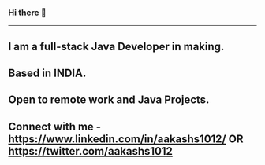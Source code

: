 ### Hi there 👋
------------
I am a full-stack Java Developer in making.
---------------------------------
Based in INDIA.
---------------
Open to remote work and Java Projects.
--------------------------------------
Connect with me - https://www.linkedin.com/in/aakashs1012/
                  OR
                  https://twitter.com/aakashs1012
----------------------------------------------------------

<!--
**akscorpion/akscorpion** is a ✨ _special_ ✨ repository because its `README.md` (this file) appears on your GitHub profile.

Here are some ideas to get you started:

- 🔭 I’m currently working on ...
- 🌱 I’m currently learning ...
- 👯 I’m looking to collaborate on ...
- 🤔 I’m looking for help with ...
- 💬 Ask me about ...
- 📫 How to reach me: ...
- 😄 Pronouns: ...
- ⚡ Fun fact: ...
-->
